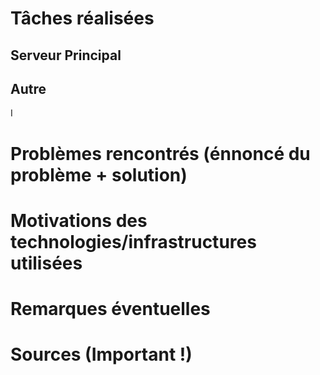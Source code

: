# Tâches réalisées

## Serveur Principal


## Autre
I
# Problèmes rencontrés (énnoncé du problème + solution)


# Motivations des technologies/infrastructures utilisées


# Remarques éventuelles


# Sources (Important !)

